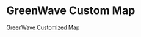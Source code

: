 # GreenWave Custom Map

<a href="https://dbissonn.github.io/Bissonnette-Portfolio](https://github.com/dbissonn/Bissonnette-Portfolio/blob/bb1441b0325a89c570d419d3400a21faeefe71b0/greenwavemap.json">GreenWave Customized Map</a>


